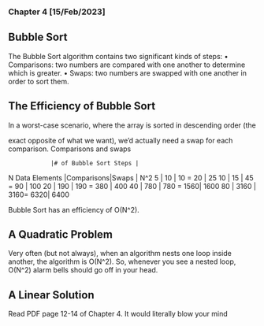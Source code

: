 ### Chapter 4 [15/Feb/2023]  

## Bubble Sort
The Bubble Sort algorithm contains two significant kinds of steps:
• Comparisons: two numbers are compared with one another to determine
which is greater.
• Swaps: two numbers are swapped with one another in order to sort them.

## The Efficiency of Bubble Sort
In a worst-case scenario, where the array is sorted in descending order (the

exact opposite of what we want), we’d actually need a swap for each comparison.
Comparisons and swaps

                |# of Bubble Sort Steps |
N Data Elements |Comparisons|Swaps      |  N^2 
     5          |  10       | 10  = 20  |  25
     10         |  15       | 45  = 90  |  100
     20         |  190      | 190 = 380 |  400
     40         |  780      | 780 = 1560|  1600
     80         |  3160     | 3160= 6320|  6400

Bubble Sort has an efficiency of O(N^2).

## A Quadratic Problem
Very often (but not always), when an algorithm nests one loop inside another, the algorithm is O(N^2). So, whenever you see a nested loop, O(N^2) alarm bells should go off in your head.

## A Linear Solution
Read PDF page 12-14 of Chapter 4. It would literally blow your mind